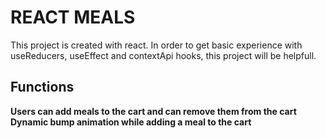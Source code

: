 # REACT MEALS
This project is created with react. In order to get basic experience with useReducers, useEffect and contextApi hooks, this project will be helpfull.

## Functions
**Users can add meals to the cart and can remove them from the cart**
**Dynamic bump animation while adding a meal to the cart**
